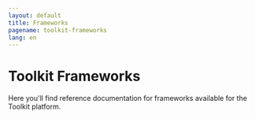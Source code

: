 ```yaml
---
layout: default
title: Frameworks
pagename: toolkit-frameworks
lang: en
---
```


# Toolkit Frameworks

Here you'll find reference documentation for frameworks available for the Toolkit platform.

